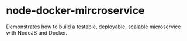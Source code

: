 # node-docker-mircroservice
Demonstrates how to build a testable, deployable, scalable microservice with NodeJS and Docker.

